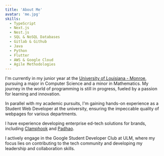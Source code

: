 ```yaml
---
title: 'About Me'
avatar: 'me.jpg'
skills:
  - TypeScript
  - Next.js
  - Nest.js
  - SQL & NoSQL Databases
  - Gitlab & Github
  - Java
  - Python
  - Flutter
  - AWS & Google Cloud
  - Agile Methodologies
---
```


I'm currently in my junior year at the [University of Louisiana - Monroe](https://ulm.edu), pursuing a major in Computer Science and a minor in Mathematics. My journey in the world of programming is still in progress, fueled by a passion for learning and innovation.

In parallel with my academic pursuits, I'm gaining hands-on experience as a Student Web Developer at the university, ensuring the impeccable quality of webpages for various departments.

I have experience developing enterprise ed-tech solutions for brands, including [Clamphook](https://www.clamphook.com) and [Padhao](https://padhao-frontend-five.vercel.app/).

I actively engage in the Google Student Developer Club at ULM, where my focus lies on contributing to the tech community and developing my leadership and collaboration skills.
